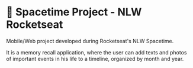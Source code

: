 # 🚀 Spacetime Project - NLW Rocketseat

Mobile/Web project developed during Rocketseat's NLW Spacetime.

It is a memory recall application, where the user can add texts and photos of important events in his life to a timeline, organized by month and year.
